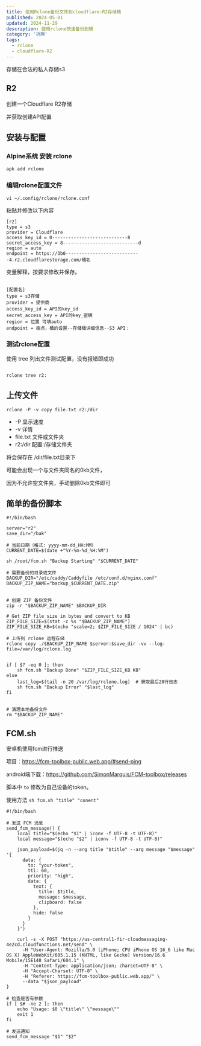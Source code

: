 ```yaml
---
title: 使用Rclone备份文件到cloudflare-R2存储桶
published: 2024-05-01
updated: 2024-11-29
description: 使用rclone快速备份到桶
category: '折腾'
tags:
  - rclone
  - cloudflare-R2
---
```

存储在合法的私人存储s3

## R2

创建一个Cloudflare R2存储

并获取创建API配置

## 安装与配置

### Alpine系统 安装 rclone

```
apk add rclone
```

### 编辑rclone配置文件

```
vi ~/.config/rclone/rclone.conf
```

粘贴并修改以下内容

```
[r2]
type = s3
provider = Cloudflare
access_key_id = 0----------------------------8
secret_access_key = 8----------------------------d
region = auto
endpoint = https://3b0----------------------------4.r2.cloudflarestorage.com/桶名
```

变量解释，按要求修改并保存。

```

[配置名]
type = s3存储
provider = 提供商
access_key_id = API的key_id
secret_access_key = API的key_密钥
region = 位置 可填auto
endpoint = 端点，桶的设置--存储桶详细信息--S3 API：
```

### 测试rclone配置

使用 tree 列出文件测试配置，没有报错即成功

```

rclone tree r2:

```

## 上传文件

```
rclone -P -v copy file.txt r2:/dir
```

- -P 显示速度
- -v 详情
- file.txt 文件或文件夹
- r2:/dir 配置:/存储文件夹

将会保存在 /dir/file.txt目录下

可能会出现一个与文件夹同名的0kb文件，

因为不允许空文件夹，手动删除0kb文件即可

## 简单的备份脚本

```
#!/bin/bash

server="r2"
save_dir="/bak"

# 当前日期（格式: yyyy-mm-dd_HH:MM）
CURRENT_DATE=$(date +"%Y-%m-%d_%H:%M")

sh /root/fcm.sh "Backup Starting" "$CURRENT_DATE"

# 需要备份的目录或文件
BACKUP_DIR="/etc/caddy/Caddyfile /etc/conf.d/nginx.conf"
BACKUP_ZIP_NAME="backup_$CURRENT_DATE.zip"


# 创建 ZIP 备份文件
zip -r "$BACKUP_ZIP_NAME" $BACKUP_DIR

# Get ZIP file size in bytes and convert to KB
ZIP_FILE_SIZE=$(stat -c %s "$BACKUP_ZIP_NAME")
ZIP_FILE_SIZE_KB=$(echo "scale=2; $ZIP_FILE_SIZE / 1024" | bc)

# 上传到 rclone 远程存储
rclone copy ./$BACKUP_ZIP_NAME $server:$save_dir -vv --log-file=/var/log/rclone.log


if [ $? -eq 0 ]; then 
    sh fcm.sh "Backup Done" "$ZIP_FILE_SIZE_KB KB"
else
    last_log=$(tail -n 20 /var/log/rclone.log)  # 获取最后20行日志
    sh fcm.sh "Backup Error" "$last_log"
fi


# 清理本地备份文件
rm "$BACKUP_ZIP_NAME"

```

## FCM.sh

安卓机使用fcm进行推送

项目：https://fcm-toolbox-public.web.app/#send-ping

android端下载：https://github.com/SimonMarquis/FCM-toolbox/releases

脚本中 `to` 修改为自己设备的token。

使用方法 `sh fcm.sh "title" "conent"`

```
#!/bin/bash

# 发送 FCM 消息
send_fcm_message() {
    local title="$(echo "$1" | iconv -f UTF-8 -t UTF-8)"
    local message="$(echo "$2" | iconv -f UTF-8 -t UTF-8)"

    json_payload=$(jq -n --arg title "$title" --arg message "$message" '{
      data: {
        to: "your-token",
        ttl: 60,
        priority: "high",
        data: {
          text: {
            title: $title,
            message: $message,
            clipboard: false
          },
          hide: false
        }
      }
    }')

    curl -s -X POST "https://us-central1-fir-cloudmessaging-4e2cd.cloudfunctions.net/send" \
      -H "User-Agent: Mozilla/5.0 (iPhone; CPU iPhone OS 16_6 like Mac OS X) AppleWebKit/605.1.15 (KHTML, like Gecko) Version/16.6 Mobile/15E148 Safari/604.1" \
      -H "Content-Type: application/json; charset=UTF-8" \
      -H "Accept-Charset: UTF-8" \
      -H "Referer: https://fcm-toolbox-public.web.app/" \
      --data "$json_payload"
}

# 检查是否有参数
if [ $# -ne 2 ]; then
    echo "Usage: $0 \"title\" \"message\""
    exit 1
fi

# 发送通知
send_fcm_message "$1" "$2"
```
